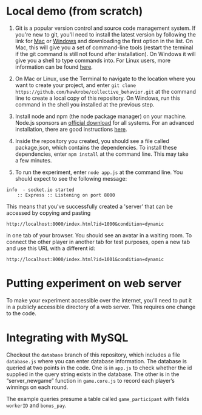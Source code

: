 Local demo (from scratch)
=========================

1. Git is a popular version control and source code management system. If you're new to git, you'll need to install the latest version by following the link for [Mac](https://code.google.com/p/git-osx-installer/downloads/list) or [Windows](https://code.google.com/p/msysgit/downloads/list?q=full+installer+official+git) and downloading the first option in the list. On Mac, this will give you a set of command-line tools (restart the terminal if the git command is still not found after installation). On Windows it will give you a shell to type commands into. For Linux users, more information can be found [here](http://git-scm.com/book/en/Getting-Started-Installing-Git).

2. On Mac or Linux, use the Terminal to navigate to the location where you want to create your project, and enter ```git clone https://github.com/hawkrobe/collective_behavior.git``` at the command line to create a local copy of this repository. On Windows, run this command in the shell you installed at the previous step.

3. Install node and npm (the node package manager) on your machine. Node.js sponsors an [official download](http://nodejs.org/download/) for all systems. For an advanced installation, there are good instructions [here](https://gist.github.com/isaacs/579814).

4. Inside the repository you created, you should see a file called package.json, which contains the dependencies. To install these dependencies, enter ```npm install``` at the command line. This may take a few minutes.

5. To run the experiment, enter ```node app.js``` at the command line. You should expect to see the following message:
```
info  - socket.io started
    :: Express :: Listening on port 8000
```
This means that you've successfully created a 'server' that can be accessed by copying and pasting 
```
http://localhost:8000/index.html?id=1000&condition=dynamic 
```
in one tab of your browser. You should see an avatar in a waiting room. To connect the other player in another tab for test purposes, open a new tab and use this URL with a different id:
```
http://localhost:8000/index.html?id=1001&condition=dynamic 
```

Putting experiment on web server
================================

To make your experiment accessible over the internet, you'll need to put it in a publicly accessible directory of a web server. This requires one change to the code.

Integrating with MySQL
======================

Checkout the ```database``` branch of this repository, which includes a file ```database.js``` where you can enter database information. The database is queried at two points in the code. One is in ```app.js``` to check whether the id supplied in the query string exists in the database. The other is in the “server\_newgame” function in ```game.core.js``` to record each player’s winnings on each round. 

The example queries presume a table called ```game_participant``` with fields ```workerID``` and ```bonus_pay```.
